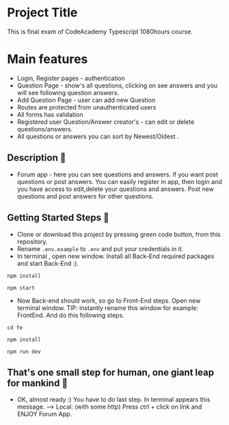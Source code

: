 # Project Title

This is final exam of CodeAcademy Typescript 1080hours course.

# Main features

- Login, Register pages - authentication
- Question Page - show's all questions, clicking on see answers and you will see following question answers.
- Add Question Page - user can add new Question
- Routes are protected from unauthenticated users
- All forms has validation
- Registered user Question/Answer creator's - can edit or delete questions/answers.
- All questions or answers you can sort by Newest/Oldest .

## Description 📃

- Forum app - here you can see questions and answers. If you want post questions or post answers. You can easily register in app, then login and you have access to edit,delete your questions and answers. Post new questions and post answers for other questions.

## Getting Started Steps 🎈

- Clone or download this project by pressing green code button, from this repository.
- Rename `.env.example` to `.env` and put your credentials in it.
- In terminal , open new window. Install all Back-End required packages and start Back-End :).

```
npm install

```

```
npm start

```

- Now Back-end should work, so go to Front-End steps. Open new terminal window. TIP: instantly rename this window for example: FrontEnd. And do this following steps.

```
cd fe

```

```
npm install

```

```
npm run dev

```

## That's one small step for human, one giant leap for mankind 🚀

- OK, almost ready :) You have to do last step. In terminal appears this message. --> Local: (with some http) Press ctrl + click on link and ENJOY Forum App.

